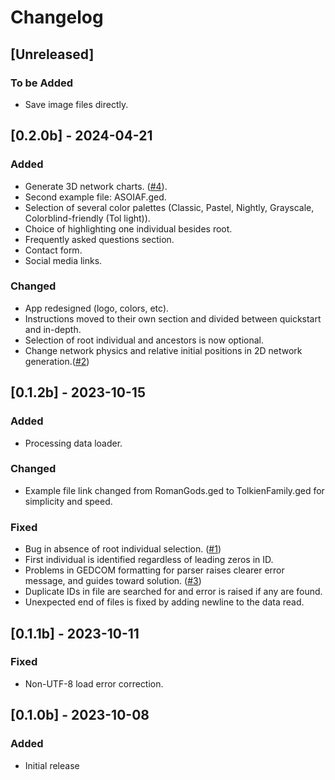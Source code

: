 # Changelog

## [Unreleased]

### To be Added
- Save image files directly.

## [0.2.0b] - 2024-04-21

### Added
- Generate 3D network charts. ([#4](https://github.com/jlnetosci/astra/issues/4)).
- Second example file: ASOIAF.ged. 
- Selection of several color palettes (Classic, Pastel, Nightly, Grayscale, Colorblind-friendly (Tol light)).
- Choice of highlighting one individual besides root.
- Frequently asked questions section.
- Contact form.
- Social media links.

### Changed
- App redesigned (logo, colors, etc).
- Instructions moved to their own section and divided between quickstart and in-depth.
- Selection of root individual and ancestors is now optional.
- Change network physics and relative initial positions in 2D network generation.([#2](https://github.com/jlnetosci/astra/issues/2)) 

## [0.1.2b] - 2023-10-15

### Added
- Processing data loader.

### Changed
- Example file link changed from RomanGods.ged to TolkienFamily.ged for simplicity and speed.

### Fixed
- Bug in absence of root individual selection. ([#1](https://github.com/jlnetosci/astra/issues/1)) 
- First individual is identified regardless of leading zeros in ID.
- Problems in GEDCOM formatting for parser raises clearer error message, and guides toward solution. ([#3](https://github.com/jlnetosci/astra/issues/3)) 
- Duplicate IDs in file are searched for and error is raised if any are found.
- Unexpected end of files is fixed by adding newline to the data read.

## [0.1.1b] - 2023-10-11

### Fixed
- Non-UTF-8 load error correction. 

## [0.1.0b] - 2023-10-08

### Added
- Initial release

